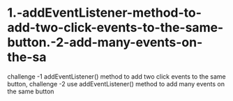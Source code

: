 # 1.-addEventListener-method-to-add-two-click-events-to-the-same-button.-2-add-many-events-on-the-sa
challenge -1 addEventListener() method to add two click events to the same button, challenge -2 use addEventListener() method to add many events on the same button
